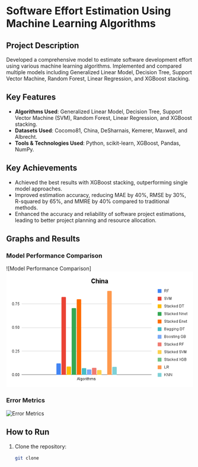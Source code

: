 # Software Effort Estimation Using Machine Learning Algorithms

## Project Description

Developed a comprehensive model to estimate software development effort using various machine learning algorithms. Implemented and compared multiple models including Generalized Linear Model, Decision Tree, Support Vector Machine, Random Forest, Linear Regression, and XGBoost stacking.

## Key Features

- **Algorithms Used**: Generalized Linear Model, Decision Tree, Support Vector Machine (SVM), Random Forest, Linear Regression, and XGBoost stacking.
- **Datasets Used**: Cocomo81, China, DeSharnais, Kemerer, Maxwell, and Albrecht.
- **Tools & Technologies Used**: Python, scikit-learn, XGBoost, Pandas, NumPy.

## Key Achievements

- Achieved the best results with XGBoost stacking, outperforming single model approaches.
- Improved estimation accuracy, reducing MAE by 40%, RMSE by 30%, R-squared by 65%, and MMRE by 40% compared to traditional methods.
- Enhanced the accuracy and reliability of software project estimations, leading to better project planning and resource allocation.

## Graphs and Results

### Model Performance Comparison
![Model Performance Comparison]
![China](images/MAE/China.png)

### Error Metrics
![Error Metrics](images/graph2.png)

## How to Run

1. Clone the repository:
   ```bash
   git clone 
